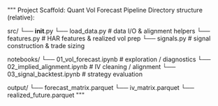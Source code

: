 """
Project Scaffold: Quant Vol Forecast Pipeline
Directory structure (relative):

src/
└── __init__.py
└── load_data.py      # data I/O & alignment helpers
└── features.py       # HAR features & realized vol prep
└── signals.py        # signal construction & trade sizing

notebooks/
└── 01_vol_forecast.ipynb      # exploration / diagnostics
└── 02_implied_alignment.ipynb # IV cleaning / alignment
└── 03_signal_backtest.ipynb   # strategy evaluation

output/
└── forecast_matrix.parquet
└── iv_matrix.parquet
└── realized_future.parquet
"""